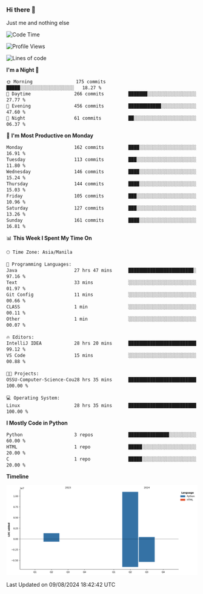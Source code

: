 ### Hi there 👋

Just me and nothing else


<!--START_SECTION:waka-->
![Code Time](http://img.shields.io/badge/Code%20Time-580%20hrs%2029%20mins-blue)

![Profile Views](http://img.shields.io/badge/Profile%20Views-1-blue)

![Lines of code](https://img.shields.io/badge/From%20Hello%20World%20I%27ve%20Written-12.7%20million%20lines%20of%20code-blue)

**I'm a Night 🦉** 

```text
🌞 Morning                175 commits         █████░░░░░░░░░░░░░░░░░░░░   18.27 % 
🌆 Daytime                266 commits         ███████░░░░░░░░░░░░░░░░░░   27.77 % 
🌃 Evening                456 commits         ████████████░░░░░░░░░░░░░   47.60 % 
🌙 Night                  61 commits          ██░░░░░░░░░░░░░░░░░░░░░░░   06.37 % 
```
📅 **I'm Most Productive on Monday** 

```text
Monday                   162 commits         ████░░░░░░░░░░░░░░░░░░░░░   16.91 % 
Tuesday                  113 commits         ███░░░░░░░░░░░░░░░░░░░░░░   11.80 % 
Wednesday                146 commits         ████░░░░░░░░░░░░░░░░░░░░░   15.24 % 
Thursday                 144 commits         ████░░░░░░░░░░░░░░░░░░░░░   15.03 % 
Friday                   105 commits         ███░░░░░░░░░░░░░░░░░░░░░░   10.96 % 
Saturday                 127 commits         ███░░░░░░░░░░░░░░░░░░░░░░   13.26 % 
Sunday                   161 commits         ████░░░░░░░░░░░░░░░░░░░░░   16.81 % 
```


📊 **This Week I Spent My Time On** 

```text
🕑︎ Time Zone: Asia/Manila

💬 Programming Languages: 
Java                     27 hrs 47 mins      ████████████████████████░   97.16 % 
Text                     33 mins             ░░░░░░░░░░░░░░░░░░░░░░░░░   01.97 % 
Git Config               11 mins             ░░░░░░░░░░░░░░░░░░░░░░░░░   00.66 % 
CLASS                    1 min               ░░░░░░░░░░░░░░░░░░░░░░░░░   00.11 % 
Other                    1 min               ░░░░░░░░░░░░░░░░░░░░░░░░░   00.07 % 

🔥 Editors: 
IntelliJ IDEA            28 hrs 20 mins      █████████████████████████   99.12 % 
VS Code                  15 mins             ░░░░░░░░░░░░░░░░░░░░░░░░░   00.88 % 

🐱‍💻 Projects: 
OSSU-Computer-Science-Cou28 hrs 35 mins      █████████████████████████   100.00 % 

💻 Operating System: 
Linux                    28 hrs 35 mins      █████████████████████████   100.00 % 
```

**I Mostly Code in Python** 

```text
Python                   3 repos             ███████████████░░░░░░░░░░   60.00 % 
HTML                     1 repo              █████░░░░░░░░░░░░░░░░░░░░   20.00 % 
C                        1 repo              █████░░░░░░░░░░░░░░░░░░░░   20.00 % 
```



**Timeline**

![Lines of Code chart](https://raw.githubusercontent.com/brutist/brutist/main/assets/bar_graph.png)


 Last Updated on 09/08/2024 18:42:42 UTC
<!--END_SECTION:waka-->
